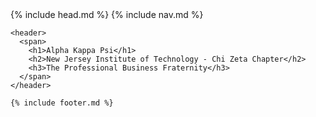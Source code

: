 <!DOCTYPE html>
<html>
  <head>
    {% include head.md %}
  </head>

  <body>
  	{% include nav.md %}

    <header>
      <span>
        <h1>Alpha Kappa Psi</h1>
        <h2>New Jersey Institute of Technology - Chi Zeta Chapter</h2>
        <h3>The Professional Business Fraternity</h3>
      </span>
    </header>

    {% include footer.md %}
  </body>

</html>
